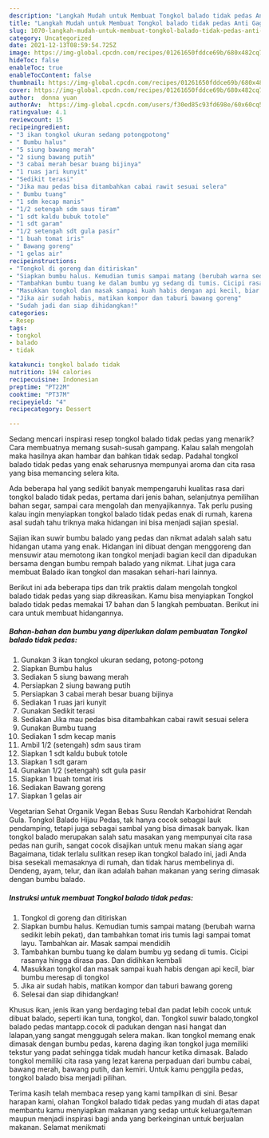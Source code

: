 ```yaml
---
description: "Langkah Mudah untuk Membuat Tongkol balado tidak pedas Anti Gagal"
title: "Langkah Mudah untuk Membuat Tongkol balado tidak pedas Anti Gagal"
slug: 1070-langkah-mudah-untuk-membuat-tongkol-balado-tidak-pedas-anti-gagal
category: Uncategorized
date: 2021-12-13T08:59:54.725Z
image: https://img-global.cpcdn.com/recipes/01261650fddce69b/680x482cq70/tongkol-balado-tidak-pedas-foto-resep-utama.jpg
hideToc: false
enableToc: true
enableTocContent: false
thumbnail: https://img-global.cpcdn.com/recipes/01261650fddce69b/680x482cq70/tongkol-balado-tidak-pedas-foto-resep-utama.jpg
cover: https://img-global.cpcdn.com/recipes/01261650fddce69b/680x482cq70/tongkol-balado-tidak-pedas-foto-resep-utama.jpg
author:  donna yuan
authorAv:  https://img-global.cpcdn.com/users/f30ed85c93fd698e/60x60cq50/avatar.jpg
ratingvalue: 4.1
reviewcount: 15
recipeingredient:
- "3 ikan tongkol ukuran sedang potongpotong"
- " Bumbu halus"
- "5 siung bawang merah"
- "2 siung bawang putih"
- "3 cabai merah besar buang bijinya"
- "1 ruas jari kunyit"
- "Sedikit terasi"
- "Jika mau pedas bisa ditambahkan cabai rawit sesuai selera"
- " Bumbu tuang"
- "1 sdm kecap manis"
- "1/2 setengah sdm saus tiram"
- "1 sdt kaldu bubuk totole"
- "1 sdt garam"
- "1/2 setengah sdt gula pasir"
- "1 buah tomat iris"
- " Bawang goreng"
- "1 gelas air"
recipeinstructions:
- "Tongkol di goreng dan ditiriskan"
- "Siapkan bumbu halus. Kemudian tumis sampai matang (berubah warna sedikit lebih pekat), dan tambahkan tomat iris tumis lagi sampai tomat layu. Tambahkan air. Masak sampai mendidih"
- "Tambahkan bumbu tuang ke dalam bumbu yg sedang di tumis. Cicipi rasanya hingga dirasa pas. Dan didihkan kembali"
- "Masukkan tongkol dan masak sampai kuah habis dengan api kecil, biar bumbu meresap di tongkol"
- "Jika air sudah habis, matikan kompor dan taburi bawang goreng"
- "Sudah jadi dan siap dihidangkan!"
categories:
- Resep
tags:
- tongkol
- balado
- tidak

katakunci: tongkol balado tidak 
nutrition: 194 calories
recipecuisine: Indonesian
preptime: "PT22M"
cooktime: "PT37M"
recipeyield: "4"
recipecategory: Dessert

---
```



Sedang mencari inspirasi resep tongkol balado tidak pedas yang menarik? Cara membuatnya memang susah-susah gampang. Kalau salah mengolah maka hasilnya akan hambar dan bahkan tidak sedap. Padahal tongkol balado tidak pedas yang enak seharusnya mempunyai aroma dan cita rasa yang bisa memancing selera kita.


Ada beberapa hal yang sedikit banyak mempengaruhi kualitas rasa dari tongkol balado tidak pedas, pertama dari jenis bahan, selanjutnya pemilihan bahan segar, sampai cara mengolah dan menyajikannya. Tak perlu pusing kalau ingin menyiapkan tongkol balado tidak pedas enak di rumah, karena asal sudah tahu triknya maka hidangan ini bisa menjadi sajian spesial.

Sajian ikan suwir bumbu balado yang pedas dan nikmat adalah salah satu hidangan utama yang enak. Hidangan ini dibuat dengan menggoreng dan mensuwir atau memotong ikan tongkol menjadi bagian kecil dan dipadukan bersama dengan bumbu rempah balado yang nikmat. Lihat juga cara membuat Balado ikan tongkol dan masakan sehari-hari lainnya.


Berikut ini ada beberapa tips dan trik praktis dalam mengolah tongkol balado tidak pedas yang siap dikreasikan. Kamu bisa menyiapkan Tongkol balado tidak pedas memakai 17 bahan dan 5 langkah pembuatan. Berikut ini cara untuk membuat hidangannya.

<!--inarticleads1-->

##### Bahan-bahan dan bumbu yang diperlukan dalam pembuatan Tongkol balado tidak pedas:

1. Gunakan 3 ikan tongkol ukuran sedang, potong-potong
1. Siapkan  Bumbu halus
1. Sediakan 5 siung bawang merah
1. Persiapkan 2 siung bawang putih
1. Persiapkan 3 cabai merah besar buang bijinya
1. Sediakan 1 ruas jari kunyit
1. Gunakan Sedikit terasi
1. Sediakan Jika mau pedas bisa ditambahkan cabai rawit sesuai selera
1. Gunakan  Bumbu tuang
1. Sediakan 1 sdm kecap manis
1. Ambil 1/2 (setengah) sdm saus tiram
1. Siapkan 1 sdt kaldu bubuk totole
1. Siapkan 1 sdt garam
1. Gunakan 1/2 (setengah) sdt gula pasir
1. Siapkan 1 buah tomat iris
1. Sediakan  Bawang goreng
1. Siapkan 1 gelas air


Vegetarian Sehat Organik Vegan Bebas Susu Rendah Karbohidrat Rendah Gula. Tongkol Balado Hijau Pedas, tak hanya cocok sebagai lauk pendamping, tetapi juga sebagai sambal yang bisa dimasak banyak. Ikan tongkol balado merupakan salah satu masakan yang mempunyai cita rasa pedas nan gurih, sangat cocok disajikan untuk menu makan siang agar Bagaimana, tidak terlalu sulitkan resep ikan tongkol balado ini, jadi Anda bisa sesekali memasaknya di rumah, dan tidak harus membelinya di. Dendeng, ayam, telur, dan ikan adalah bahan makanan yang sering dimasak dengan bumbu balado. 

<!--inarticleads2-->

##### Instruksi untuk membuat Tongkol balado tidak pedas:

1. Tongkol di goreng dan ditiriskan
1. Siapkan bumbu halus. Kemudian tumis sampai matang (berubah warna sedikit lebih pekat), dan tambahkan tomat iris tumis lagi sampai tomat layu. Tambahkan air. Masak sampai mendidih
1. Tambahkan bumbu tuang ke dalam bumbu yg sedang di tumis. Cicipi rasanya hingga dirasa pas. Dan didihkan kembali
1. Masukkan tongkol dan masak sampai kuah habis dengan api kecil, biar bumbu meresap di tongkol
1. Jika air sudah habis, matikan kompor dan taburi bawang goreng
1. Selesai dan siap dihidangkan!

Khusus ikan, jenis ikan yang berdaging tebal dan padat lebih cocok untuk dibuat balado, seperti ikan tuna, tongkol, dan. Tongkol suwir balado,tongkol balado pedas mantapp.cocok di padukan dengan nasi hangat dan lalapan,yang sangat menggugah selera makan. Ikan tongkol memang enak dimasak dengan bumbu pedas, karena daging ikan tongkol juga memiliki tekstur yang padat sehingga tidak mudah hancur ketika dimasak. Balado tongkol memiliki cita rasa yang lezat karena perpaduan dari bumbu cabai, bawang merah, bawang putih, dan kemiri. Untuk kamu penggila pedas, tongkol balado bisa menjadi pilihan. 

Terima kasih telah membaca resep yang kami tampilkan di sini. Besar harapan kami, olahan Tongkol balado tidak pedas yang mudah di atas dapat membantu kamu menyiapkan makanan yang sedap untuk keluarga/teman maupun menjadi inspirasi bagi anda yang berkeinginan untuk berjualan makanan. Selamat menikmati
